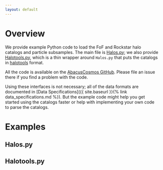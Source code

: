 ```yaml
---
layout: default
---
```


# Overview
We provide example Python code to load the FoF and Rockstar halo catalogs and particle subsamples.
The main file is [Halos.py](https://github.com/lgarrison/AbacusCosmos/blob/master/AbacusCosmos/Halos.py);
we also provide [Halotools.py](https://github.com/lgarrison/AbacusCosmos/blob/master/AbacusCosmos/Halotools.py),
which is a thin wrapper around `Halos.py`
that puts the catalogs in [halotools](http://halotools.readthedocs.io/) format.

All the code is available on the [AbacusCosmos GitHub](https://github.com/lgarrison/AbacusCosmos).
Please file an issue there if you find a problem with the code.

Using these interfaces is not necessary; all of the data formats are documented in
[Data Specifications]({{ site.baseurl }}{% link data_specifications.md %}).  But the example
code might help you get started using the catalogs faster or help with implementing your own
code to parse the catalogs.

# Examples
## Halos.py

## Halotools.py
